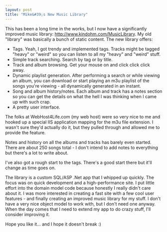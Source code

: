 ```yaml
---
layout: post
title: "Mike&#39;s New Music Library"
---
```


<p>This has been a long time in the works, but I now have a significantly improved music library: <a href="http://www.kindohm.com/MusicLibrary">http://www.kindohm.com/MusicLibrary</a>. My old "library" was basically a bunch of static content. The new library offers:</p>
<ul> 
<li>Tags. Yeah, I got trendy and implemented tags. Tracks might be tagged "heavy" or "weird" so you can listen to all my "heavy" and "weird" stuff.  </li>
<li>Simple track searching. Search by tag or by title.  </li>
<li>Track and album browsing. Get your mouse on and click click click away.  </li>
<li>Dynamic playlist generation. After performing a search or while viewing an album, you can download or start playing an m3u playlist of the songs you're viewing - all dynamically generated in an instant.  </li>
<li>Song and album history/notes. Each album and track has a notes section so you can get the details on what the hell I was thinking when I came up with such crap.  </li>
<li>A pretty user interface. </li></ul> 
<p>The folks at WebHost4Life.com (my web host) were so very nice to me and hooked up a special IIS application mapping for the m3u file extension. I wasn't sure they'd actually do it, but they pulled through and allowed me to provide the feature. </p>
<p>Notes and history on all the albums and tracks has barely even started. There are about 250 songs total - I don't intend to add notes to everything but there's a lot to write about.</p>
<p>I've also got a rough start to the tags. There's a good start there but it'll change as time goes on.</p>
<p>The library is a custom SQL/ASP .Net app that I whipped up quickly. The focus was on quick development and a high-performance site. I put little effort into the domain model code because honestly I really didn't care about it. I was more interested in creating a fast site with a few cool user features - and finally creating an improved music library for my stuff. I don't have a very nice object model to work with, but I don't need one anyway. When the day comes that I need to extend my app to do crazy stuff, I'll consider improving it.</p>
<p>Hope you like it... and I hope it doesn't break :)</p>
 
